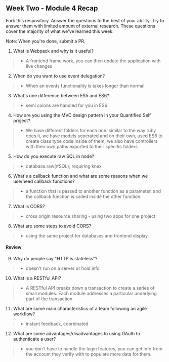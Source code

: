 ## Week Two - Module 4 Recap

Fork this respository. Answer the questions to the best of your ability. Try to answer them with limited amount of external research. These questions cover the majority of what we've learned this week. 

Note: When you're done, submit a PR. 

1. What is Webpack and why is it useful?
>* A frontend frame work, you can then update the application with live changes
2. When do you want to use event delegation?
>* When an events functionality is takes longer than normal
3. What's one difference between ES5 and ES6?
>* semi colons are handled for you in ES6 
4. How are you using the MVC design pattern in your Quantified Self project?
>* We have different folders for each one. similar to the way ruby does it, we have models seperated and on their own, used ES6 to create class type code inside of them, we also have controllers with their own paths exported to their specific folders
5. How do you execute raw SQL in node?
>* database.raw(#SQL); requiring knex
6. What's a callback function and what are some reasons when we use/need callback functions?
>* a function that is passed to another function as a parameter, and the callback function is called inside the other function.
7. What is CORS?
>* cross origin resource sharing - using two apps for one project
8. What are some steps to avoid CORS?
>* using the same project for databases and frontend display.

#### Review  

9. Why do people say "HTTP is stateless"?
>* doesn't run on a server or hold info
10. What is a RESTful API?
>* A RESTful API breaks down a transaction to create a series of small modules. Each module addresses a particular underlying part of the transaction
11. What are some main characteristics of a team following an agile workflow?
>* instant feedback, coordinated
12. What are some advantages/disadvantages to using OAuth to authenticate a user?
>* you don't have to handle the login features, you can get info from the account they verify with to populate more data for them.
